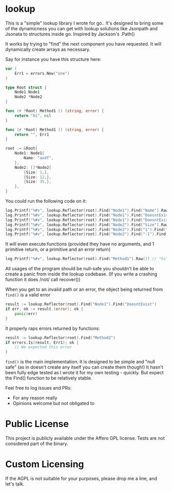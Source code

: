 # lookup

This is a "simple" lookup library I wrote for go.. It's designed to bring some of the dynamicness you can get with lookup
solutions like Jsonpath and Jsonata to structures inside go. Inspired by Jackson's .Path()

It works by trying to "find" the next component you have requested. It will dynamically create arrays as necessary.

Say for instance you have this structure here:
```go
var (
	Err1 = errors.New("one")
)

type Root struct {
    Node1 Node1
    Node2 *Node2
}

func (r *Root) Method1 () (string, error) {
	return "hi", nil
}

func (r *Root) Method1 () (string, error) {
	return "", Err1
}

root := &Root{
    Node1: Node1{
        Name: "asdf",
    },
    Node2: []*Node2{
        {Size: 1,},
        {Size: 12,},
        {Size: 35,},
    },
}
```

You could run the following code on it:
```go
log.Printf("%#v", lookup.Reflector(root).Find("Node1").Find("Name").Raw()) // "asdf"
log.Printf("%#v", lookup.Reflector(root).Find("Node1").Find("DoesntExist").Raw()) // nil
log.Printf("%#v", lookup.Reflector(root).Find("Node1").Find("DoesntExist", lookup.NewDefault("N/A")).Raw()) // "N/A"
log.Printf("%#v", lookup.Reflector(root).Find("Node2").Find("Size").Raw()) // []int{ 1,12,35 }
log.Printf("%#v", lookup.Reflector(root).Find("Node2").Find("1").Find("Size").Raw()) // 12
log.Printf("%#v", lookup.Reflector(root).Find("Node2").Find("-1").Find("Size").Raw()) // 35
```

It will even execute functions (provided they have no arguments, and 1 primitive return, or a primitive and an error return)

```go
log.Printf("%#v", lookup.Reflector(root).Find("Method1").Raw()) // "hi"
```

All usages of the program should be null-safe you shouldn't be able to create a panic from inside the lookup codebase.
(If you write a crashing function it does /not/ call recover())


When you get to an invalid path or an error, the object being returned from `find()` is a valid error
```go
result := lookup.Reflector(root).Find("Node1").Find("DoesntExist")
if err, ok := result.(error); ok {
	panic(err)
}
```

It properly raps errors returned by functions:
```go
result := lookup.Reflector(root).Find("Method2")
if errors.Is(result, Err1); ok {
	// We expected this error
}
```

`find()` is the main implementation. It is designed to be simple and "null safe" (as in doesn't create any itself you can create them though!)
It hasn't been fully edge tested as I wrote it for my own testing - quickly. But expect the Find() function to be relatively stable.

Feel free to log issues and PRs:
* For any reason really
* Opinions welcome but not obligated to

# Public License

This project is publicly available under the Affero GPL license.
Tests are not considered part of the binary.

# Custom Licensing

If the AGPL is not suitable for your purposes, please drop me a line, and let's talk.

